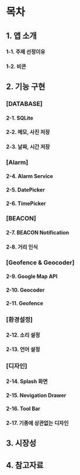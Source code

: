 # 목차
## 1. 앱 소개
#### 1-1. 주제 선정이유
#### 1-2. 비콘

## 2. 기능 구현
### [DATABASE]
#### 2-1. SQLite
#### 2-2. 메모, 사진 저장
#### 2-3. 날짜, 시간 저장

### [Alarm]
#### 2-4. Alarm Service
#### 2-5. DatePicker
#### 2-6. TimePicker

### [BEACON]
#### 2-7. BEACON Notification
#### 2-8. 거리 인식

### [Geofence & Geocoder]
#### 2-9. Google Map API
#### 2-10. Geocoder
#### 2-11. Geofence

### [환경설정]
#### 2-12. 소리 설정
#### 2-13. 언어 설정

### [디자인]
#### 2-14. Splash 화면
#### 2-15. Nevigation Drawer
#### 2-16. Tool Bar
#### 2-17. 기종에 상관없는 디자인

## 3. 시장성

## 4. 참고자료
